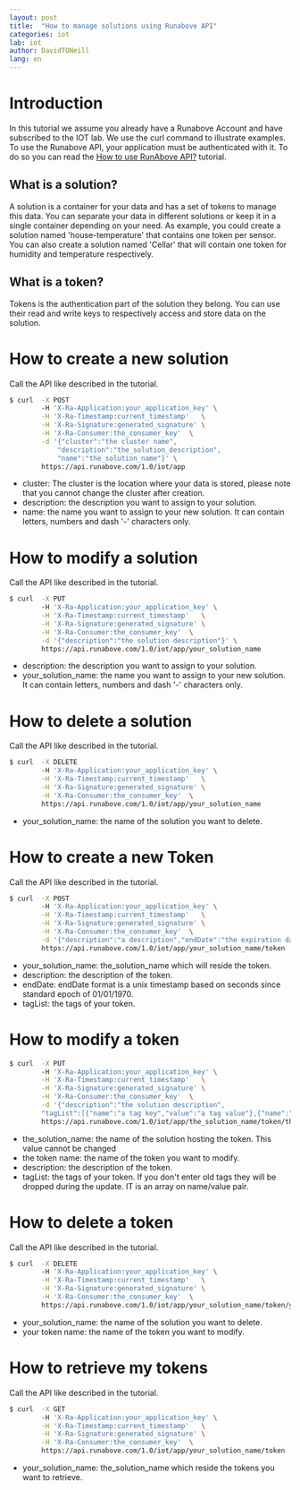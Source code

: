 ```yaml
---
layout: post
title:  "How to manage solutions using Runabove API"
categories: iot
lab: iot
author: DavidTONeill
lang: en
---
```


# Introduction

In this tutorial we assume you already have a Runabove Account and have subscribed to the IOT lab.
We use the curl command to illustrate examples.
To use the Runabove API, your application must be authenticated with it. To do so you can read the 
 [How to use RunAbove API?](https://community.runabove.com/kb/en/instances/how-to-use-runabove-api.html) tutorial.
 
## What is a solution?
 
A solution is a container for your data and has a set of tokens to manage this data. 
You can separate your data in different solutions or keep it in a single container depending on your need. 
As example, you could create a solution named 'house-temperature' that contains one token per sensor. 
You can also create a solution named 'Cellar' that will contain one token for humidity and temperature respectively.
 
## What is a token?
 
 Tokens is the authentication part of the solution they belong. 
 You can use their read and write keys to respectively access and store data on the solution.

# How to create a new solution
 
Call the API like described in the tutorial.
 
```bash
$ curl  -X POST
        -H 'X-Ra-Application:your_application_key' \
        -H 'X-Ra-Timestamp:current_timestamp'   \
        -H 'X-Ra-Signature:generated_signature' \
        -H 'X-Ra-Consumer:the_consumer_key'  \
        -d '{"cluster":"the cluster name",
            "description":"the_solution_description",
            "name":"the_solution_name"}' \
        https://api.runabove.com/1.0/iot/app
```

  * cluster: The cluster is the location where your data is stored, please note that you cannot change the cluster after creation.
  * description: the description you want to assign to your solution.
  * name: the name you want to assign to your new solution. It can contain letters, numbers and dash '-' characters only.
  
# How to modify a solution

Call the API like described in the tutorial.

```bash
$ curl  -X PUT
        -H 'X-Ra-Application:your_application_key' \
        -H 'X-Ra-Timestamp:current_timestamp'   \
        -H 'X-Ra-Signature:generated_signature' \
        -H 'X-Ra-Consumer:the_consumer_key'  \
        -d '{"description":"the solution description"}' \
        https://api.runabove.com/1.0/iot/app/your_solution_name
```

  * description: the description you want to assign to your solution.
  * your_solution_name: the name you want to assign to your new solution. It can contain letters, numbers and dash '-' characters only.
  
# How to delete a solution

Call the API like described in the tutorial.

```bash
$ curl  -X DELETE
        -H 'X-Ra-Application:your_application_key' \
        -H 'X-Ra-Timestamp:current_timestamp'   \
        -H 'X-Ra-Signature:generated_signature' \
        -H 'X-Ra-Consumer:the_consumer_key'  \
        https://api.runabove.com/1.0/iot/app/your_solution_name
```

  * your_solution_name: the name of the solution you want to delete.


# How to create a new Token
 
Call the API like described in the tutorial.
 
```bash
$ curl  -X POST
        -H 'X-Ra-Application:your_application_key' \
        -H 'X-Ra-Timestamp:current_timestamp'   \
        -H 'X-Ra-Signature:generated_signature' \
        -H 'X-Ra-Consumer:the_consumer_key'  \
        -d '{"description":"a description","endDate":"the expiration date"}' \
        https://api.runabove.com/1.0/iot/app/your_solution_name/token
```

  * your_solution_name: the_solution_name which will reside the token.
  * description: the description of the token.
  * endDate: endDate format is a unix timestamp based on seconds since standard epoch of 01/01/1970.
  * tagList: the tags of your token.

# How to modify a token

```bash
$ curl  -X PUT
        -H 'X-Ra-Application:your_application_key' \
        -H 'X-Ra-Timestamp:current_timestamp'   \
        -H 'X-Ra-Signature:generated_signature' \
        -H 'X-Ra-Consumer:the_consumer_key'  \
        -d '{"description":"the solution description",
        "tagList":[{"name":"a tag key","value":"a tag value"},{"name":"another tag key","value":"another tag value"}]}' \
        https://api.runabove.com/1.0/iot/app/the_solution_name/token/the token name
```

  * the_solution_name: the name of the solution hosting the token. This value cannot be changed
  * the token name: the name of the token you want to modify.
  * description: the description of the token.
  * tagList: the tags of your token. If you don't enter old tags they will be dropped during the update. IT is an array on name/value pair.
  
# How to delete a token

Call the API like described in the tutorial.

```bash
$ curl  -X DELETE
        -H 'X-Ra-Application:your_application_key' \
        -H 'X-Ra-Timestamp:current_timestamp'   \
        -H 'X-Ra-Signature:generated_signature' \
        -H 'X-Ra-Consumer:the_consumer_key'  \
        https://api.runabove.com/1.0/iot/app/your_solution_name/token/your token name
```

  * your_solution_name: the name of the solution you want to delete.
  * your token name: the name of the token you want to modify.
  
# How to retrieve my tokens

Call the API like described in the tutorial.

```bash
$ curl  -X GET
        -H 'X-Ra-Application:your_application_key' \
        -H 'X-Ra-Timestamp:current_timestamp'   \
        -H 'X-Ra-Signature:generated_signature' \
        -H 'X-Ra-Consumer:the_consumer_key'  \
        https://api.runabove.com/1.0/iot/app/your_solution_name/token
```

* your_solution_name: the_solution_name which reside the tokens you want to retrieve.
